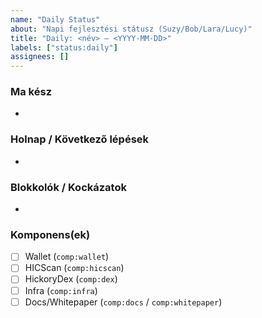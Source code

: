```yaml
---
name: "Daily Status"
about: "Napi fejlesztési státusz (Suzy/Bob/Lara/Lucy)"
title: "Daily: <név> – <YYYY-MM-DD>"
labels: ["status:daily"]
assignees: []
---
```


### Ma kész
- 

### Holnap / Következő lépések
- 

### Blokkolók / Kockázatok
- 

### Komponens(ek)
- [ ] Wallet (`comp:wallet`)
- [ ] HICScan (`comp:hicscan`)
- [ ] HickoryDex (`comp:dex`)
- [ ] Infra (`comp:infra`)
- [ ] Docs/Whitepaper (`comp:docs` / `comp:whitepaper`)
